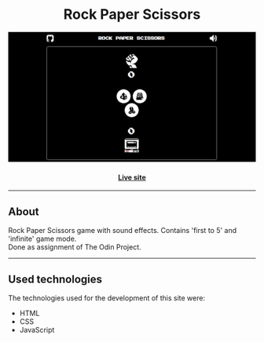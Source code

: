 <h1 align="center">Rock Paper Scissors</h1>

![Page preview](images/readme.png)

<h4 align="center"><a href="https://samussd.github.io/rock-paper-scissors/">Live site</a></h4>

---

## About
Rock Paper Scissors game with sound effects. Contains 'first to 5' and 'infinite' game mode. <br/>
Done as assignment of The Odin Project.

---
## Used technologies
The technologies used for the development of this site were:

- HTML
- CSS
- JavaScript
